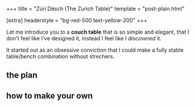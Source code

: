 +++
title = "Züri Dësch (The Zurich Table)"
template = "post-plain.html"

[extra]
headerstyle = "bg-red-500 text-yellow-200"
+++

Let me introduce you to a **couch table** that is so simple and elegant, that I don't feel like I've designed it, instead I feel like I _discovered_ it.

It started out as an obsessive conviction that I could make a fully stable table/bench combination without strechers.

## the plan

## how to make your own
